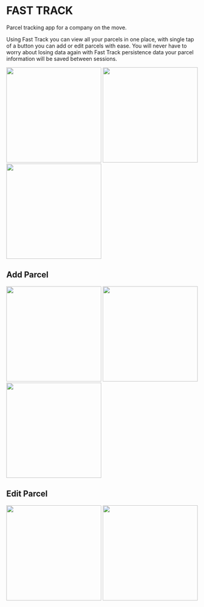 # FAST TRACK

Parcel tracking app for a company on the move. 

Using Fast Track you can view all your parcels in one place, with single tap of a button you can add or edit parcels with ease. You will never have to worry about losing data again with Fast Track persistence data your parcel information will be saved between sessions.

<img src="https://github.com/johrobbins/tv-buzz/blob/master/Resources/AppIconHomeScreen.png" width="250px" />
<img src="https://github.com/johrobbins/tv-buzz/blob/master/Resources/LaunchScreen.png" width="250px" />
<img src="https://github.com/johrobbins/tv-buzz/blob/master/Resources/ParcelListView.png" width="250px" />

  
## Add Parcel

<img src="https://github.com/johrobbins/tv-buzz/blob/master/Resources/NewParcelView.png" width="250px" />
<img src="https://github.com/johrobbins/tv-buzz/blob/master/Resources/NewParcelViewWithContent.png" width="250px" />
<img src="https://github.com/johrobbins/tv-buzz/blob/master/Resources/ParcelListViewNewItem.png" width="250px" />

  
## Edit Parcel

<img src="https://github.com/johrobbins/tv-buzz/blob/master/Resources/EditParcelView.png" width="250px" />
<img src="https://github.com/johrobbins/tv-buzz/blob/master/Resources/DeleteParcelView.png" width="250px" />
